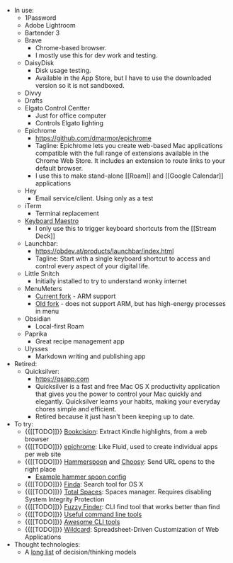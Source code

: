 - In use:
    - 1Password
    - Adobe Lightroom
    - Bartender 3
    - Brave
        - Chrome-based browser.
        - I mostly use this for dev work and testing.
    - DaisyDisk
        - Disk usage testing.
        - Available in the App Store, but I have to use the downloaded version so it is not sandboxed.
    - Divvy
    - Drafts
    - Elgato Control Centter
        - Just for office computer
        - Controls Elgato lighting
    - Epichrome
        - https://github.com/dmarmor/epichrome
        - Tagline: Epichrome lets you create web-based Mac applications compatible with the full range of extensions available in the Chrome Web Store. It includes an extension to route links to your default browser.
        - I use this to make stand-alone [[Roam]] and [[Google Calendar]] applications
    - Hey
        - Email service/client. Using only as a test
    - iTerm
        - Terminal replacement
    - [Keyboard Maestro](https://www.keyboardmaestro.com/main/)
        - I only use this to trigger keyboard shortcuts from the [[Stream Deck]]
    - Launchbar:
        - https://obdev.at/products/launchbar/index.html
        - Tagline: Start with a single keyboard shortcut to access and control every aspect of your digital life.
    - Little Snitch
        - Initially installed to try to understand wonky internet
    - MenuMeters
		- [Current fork](https://github.com/yujitach/MenuMeters) - ARM support
        - [Old fork](https://github.com/emcrisostomo/MenuMeters) - does not support ARM, but has high-energy processes in menu
    - Obsidian
        - Local-first Roam
    - Paprika
        - Great recipe management app
    - Ulysses
        - Markdown writing and publishing app
- Retired:
    - Quicksilver:
        - https://qsapp.com
        - Quicksilver is a fast and free Mac OS X productivity application that gives you the power to control your Mac quickly and elegantly. Quicksilver learns your habits, making your everyday chores simple and efficient.
        - Retired because it just hasn't been keeping up to date.
- To try:
    - {{[[TODO]]}} [Bookcision](https://readwise.io/bookcision): Extract Kindle highlights, from a web browser
    - {{[[TODO]]}} [epichrome](https://github.com/dmarmor/epichrome): Like Fluid, used to create individual apps per web site
    - {{[[TODO]]}} [Hammerspoon](https://www.hammerspoon.org) and [Choosy](https://www.choosyosx.com): Send URL opens to the right place
        - [Example hammer spoon config](https://github.com/zzamboni/dot-hammerspoon/blob/master/init.org#url-dispatching-to-site-specific-browsers)
    - {{[[TODO]]}} [Finda](https://kevinlynagh.com/datatron/): Search tool for OS X
    - {{[[TODO]]}} [Total Spaces](https://totalspaces.binaryage.com): Spaces manager. Requires disabling System Integrity Protection 
    - {{[[TODO]]}} [Fuzzy Finder](https://github.com/junegunn/fzf): CLI find tool that works better than find
    - {{[[TODO]]}} [Useful command line tools](https://www.wezm.net/technical/2019/10/useful-command-line-tools/)
    - {{[[TODO]]}} [Awesome CLI tools](https://www.vimfromscratch.com/articles/awesome-command-line-tools/)
    - {{[[TODO]]}} [Wildcard](https://www.geoffreylitt.com/wildcard/salon2020/): Spreadsheet-Driven Customization of Web Applications
-  Thought technologies:
    - A [long list](https://untools.co) of decision/thinking models
